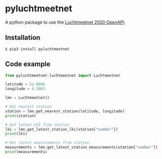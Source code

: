 # pyluchtmeetnet

A python package to use the [Luchtmeetnet 2020 OpenAPI][luchtmeetnet-api].

## Installation

```shell
$ pip3 install pyluchtmeetnet
```

## Code example

```python
from pyluchtmeetnet.luchtmeetnet import Luchtmeetnet

latitude = 52.0808
longitude = 4.3063

lmn = Luchtmeetnet()

# Get nearest station
station = lmn.get_nearest_station(latitude, longitude)
print(station)

# Get latest LKI from station
lki = lmn.get_latest_station_lki(station["number"])
print(lki)

# Get latest measurements from station
measurements = lmn.get_latest_station_measurements(station["number"])
print(measurements)
```

[luchtmeetnet-api]: https://api-docs.luchtmeetnet.nl/

